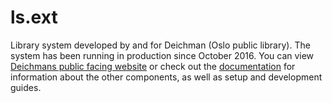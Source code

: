 ls.ext
======

Library system developed by and for Deichman (Oslo public library). The system has been running in production since October 2016. You can view [Deichmans public facing website](https://sok.deichman.no) or check out the [documentation](https://github.com/digibib/ls.ext/wiki) for information about the other components, as well as setup and development guides.

